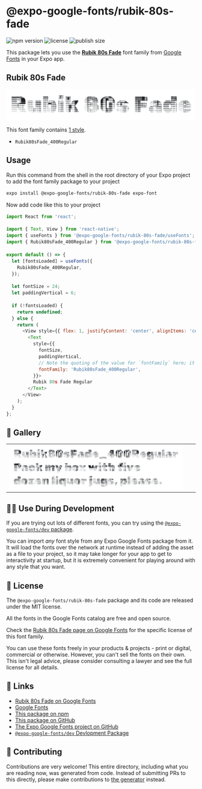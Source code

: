 # @expo-google-fonts/rubik-80s-fade

![npm version](https://flat.badgen.net/npm/v/@expo-google-fonts/rubik-80s-fade)
![license](https://flat.badgen.net/github/license/expo/google-fonts)
![publish size](https://flat.badgen.net/packagephobia/install/@expo-google-fonts/rubik-80s-fade)

This package lets you use the [**Rubik 80s Fade**](https://fonts.google.com/specimen/Rubik+80s+Fade) font family from [Google Fonts](https://fonts.google.com/) in your Expo app.

## Rubik 80s Fade

![Rubik 80s Fade](./font-family.png)

This font family contains [1 style](#-gallery).

- `Rubik80sFade_400Regular`

## Usage

Run this command from the shell in the root directory of your Expo project to add the font family package to your project
```sh
expo install @expo-google-fonts/rubik-80s-fade expo-font
```

Now add code like this to your project
```js
import React from 'react';

import { Text, View } from 'react-native';
import { useFonts } from '@expo-google-fonts/rubik-80s-fade/useFonts';
import { Rubik80sFade_400Regular } from '@expo-google-fonts/rubik-80s-fade/400Regular';

export default () => {
  let [fontsLoaded] = useFonts({
    Rubik80sFade_400Regular,
  });

  let fontSize = 24;
  let paddingVertical = 6;

  if (!fontsLoaded) {
    return undefined;
  } else {
    return (
      <View style={{ flex: 1, justifyContent: 'center', alignItems: 'center' }}>
        <Text
          style={{
            fontSize,
            paddingVertical,
            // Note the quoting of the value for `fontFamily` here; it expects a string!
            fontFamily: 'Rubik80sFade_400Regular',
          }}>
          Rubik 80s Fade Regular
        </Text>
      </View>
    );
  }
};

```

## 🔡 Gallery


||||
|-|-|-|
|![Rubik80sFade_400Regular](./Rubik80sFade_400Regular.ttf.png)||||


## 👩‍💻 Use During Development

If you are trying out lots of different fonts, you can try using the [`@expo-google-fonts/dev` package](https://github.com/expo/google-fonts/tree/master/font-packages/dev#readme).

You can import *any* font style from any Expo Google Fonts package from it. It will load the fonts
over the network at runtime instead of adding the asset as a file to your project, so it may take longer
for your app to get to interactivity at startup, but it is extremely convenient
for playing around with any style that you want.

## 📖 License

The `@expo-google-fonts/rubik-80s-fade` package and its code are released under the MIT license.

All the fonts in the Google Fonts catalog are free and open source.

Check the [Rubik 80s Fade page on Google Fonts](https://fonts.google.com/specimen/Rubik+80s+Fade) for the specific license of this font family.

You can use these fonts freely in your products & projects - print or digital, commercial or otherwise. However, you can't sell the fonts on their own. This isn't legal advice, please consider consulting a lawyer and see the full license for all details.

## 🔗 Links

- [Rubik 80s Fade on Google Fonts](https://fonts.google.com/specimen/Rubik+80s+Fade)
- [Google Fonts](https://fonts.google.com/)
- [This package on npm](https://www.npmjs.com/package/@expo-google-fonts/rubik-80s-fade)
- [This package on GitHub](https://github.com/expo/google-fonts/tree/master/font-packages/rubik-80s-fade)
- [The Expo Google Fonts project on GitHub](https://github.com/expo/google-fonts)
- [`@expo-google-fonts/dev` Devlopment Package](https://github.com/expo/google-fonts/tree/master/font-packages/dev)

## 🤝 Contributing

Contributions are very welcome! This entire directory, including what you are reading now, was generated from code. Instead of submitting PRs to this directly, please make contributions to [the generator](https://github.com/expo/google-fonts/tree/master/packages/generator) instead.
